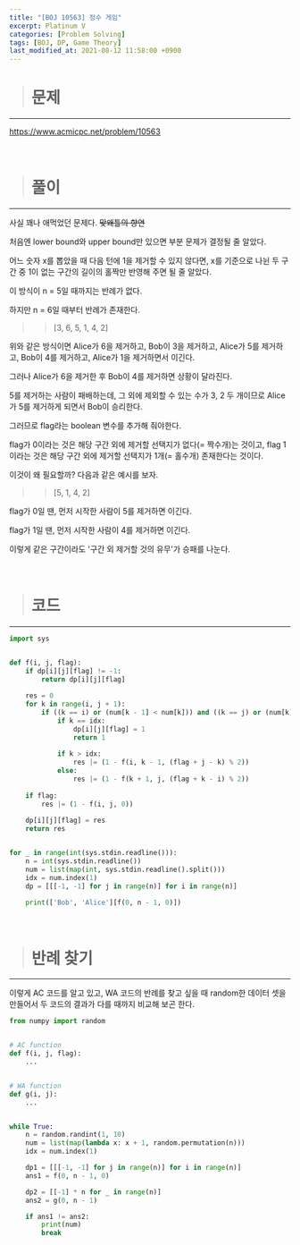 ```yaml
---
title: "[BOJ 10563] 정수 게임"
excerpt: Platinum V
categories: [Problem Solving]
tags: [BOJ, DP, Game Theory]
last_modified_at: 2021-08-12 11:58:00 +0900
---
```


> # 문제
---

[<u>https://www.acmicpc.net/problem/10563</u>](https://www.acmicpc.net/problem/10536)

<br>

> # 풀이
---

사실 꽤나 애먹었던 문제다. ~~맞왜틀의 향연~~

처음엔 lower bound와 upper bound만 있으면 부분 문제가 결정될 줄 알았다.

어느 숫자 x를 뽑았을 때 다음 턴에 1을 제거할 수 있지 않다면, x를 기준으로 나뉜 두 구간 중 1이 없는 구간의 길이의 홀짝만 반영해 주면 될 줄 알았다.

이 방식이 n = 5일 때까지는 반례가 없다.

하지만 n = 6일 때부터 반례가 존재한다.

>> [3, 6, 5, 1, 4, 2]

위와 같은 방식이면 Alice가 6을 제거하고, Bob이 3을 제거하고, Alice가 5를 제거하고, Bob이 4를 제거하고, Alice가 1을 제거하면서 이긴다.

그러나 Alice가 6을 제거한 후 Bob이 4를 제거하면 상황이 달라진다.

5를 제거하는 사람이 패배하는데, 그 외에 제외할 수 있는 수가 3, 2 두 개이므로 Alice가 5를 제거하게 되면서 Bob이 승리한다.

그러므로 flag라는 boolean 변수를 추가해 줘야한다.

flag가 0이라는 것은 해당 구간 외에 제거할 선택지가 없다(= 짝수개)는 것이고, flag 1이라는 것은 해당 구간 외에 제거할 선택지가 1개(= 홀수개) 존재한다는 것이다.

이것이 왜 필요할까? 다음과 같은 예시를 보자.

>> [5, 1, 4, 2]

flag가 0일 땐, 먼저 시작한 사람이 5를 제거하면 이긴다.

flag가 1일 땐, 먼저 시작한 사람이 4를 제거하면 이긴다.

이렇게 같은 구간이라도 '구간 외 제거할 것의 유무'가 승패를 나눈다.

<br>

> # 코드
---

```python
import sys


def f(i, j, flag):
    if dp[i][j][flag] != -1:
        return dp[i][j][flag]
    
    res = 0
    for k in range(i, j + 1):
        if ((k == i) or (num[k - 1] < num[k])) and ((k == j) or (num[k] > num[k + 1])):
            if k == idx:
                dp[i][j][flag] = 1
                return 1
            
            if k > idx:
                res |= (1 - f(i, k - 1, (flag + j - k) % 2))
            else:
                res |= (1 - f(k + 1, j, (flag + k - i) % 2))
    
    if flag:
        res |= (1 - f(i, j, 0))
    
    dp[i][j][flag] = res
    return res


for _ in range(int(sys.stdin.readline())):
    n = int(sys.stdin.readline())
    num = list(map(int, sys.stdin.readline().split()))
    idx = num.index(1)
    dp = [[[-1, -1] for j in range(n)] for i in range(n)]

    print(['Bob', 'Alice'][f(0, n - 1, 0)])
```

<br>

> # 반례 찾기
---

이렇게 AC 코드를 알고 있고, WA 코드의 반례를 찾고 싶을 때 random한 데이터 셋을 만들어서 두 코드의 결과가 다를 때까지 비교해 보곤 한다.

```python
from numpy import random


# AC function
def f(i, j, flag):
    ...


# WA function
def g(i, j):
    ...


while True:
    n = random.randint(1, 10)
    num = list(map(lambda x: x + 1, random.permutation(n)))
    idx = num.index(1)

    dp1 = [[[-1, -1] for j in range(n)] for i in range(n)]
    ans1 = f(0, n - 1, 0)

    dp2 = [[-1] * n for _ in range(n)]
    ans2 = g(0, n - 1)

    if ans1 != ans2:
        print(num)
        break
```